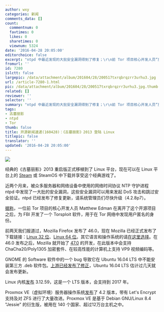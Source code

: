 ```yaml
---
author: wxy
categories: 新闻
comments_data: []
count:
  commentnum: 0
  favtimes: 0
  likes: 0
  sharetimes: 0
  viewnum: 5324
date: '2016-04-28 20:05:00'
editorchoice: false
excerpt: "ntpd 中最近发现的大批安全漏洞得到了修复；\r\n前 Tor 项目核心开发人员“反水”，协助 FBI 开发监控 Tor 的软件"
fromurl: ''
id: 7280
islctt: false
largepic: /data/attachment/album/201604/28/200517txrqbrqzrr3urhu3.jpg
url: /article-7280-1.html
pic: /data/attachment/album/201604/28/200517txrqbrqzrr3urhu3.jpg.thumb.jpg
related: []
reviewer: ''
selector: ''
summary: "ntpd 中最近发现的大批安全漏洞得到了修复；\r\n前 Tor 项目核心开发人员“反水”，协助 FBI 开发监控 Tor 的软件"
tags:
- 古墓丽影
- ntpd
- Tor
thumb: false
title: 开源新闻速递(160428)：《古墓丽影》2013 登陆 Linux
titlepic: false
translator: ''
updated: '2016-04-28 20:05:00'
---
```


![](/data/attachment/album/201604/28/200517txrqbrqzrr3urhu3.jpg)


经典的《古墓丽影》2013 重启版正式移植到了 Linux 平台，现在可以在 Linux 平台上的 [Steam](http://store.steampowered.com/app/203160/) 或 SteamOS 中下载并享受这个经典游戏了。


近两个月来，被众多服务器和网络设备中使用的网络时间协议 NTP 守护进程 ntpd 中发现了一大批的安全漏洞，这些安全漏洞可以用来发起 DoS 攻击和跳过安全验证。ntpd 已经发布了修复更新，请系统管理员们尽快升级（4.2.8p7）。


[据称](http://www.dailydot.com/politics/government-contractor-tor-malware/)，一位前 Tor 项目的核心开发人员 Matthew Edman 在离开了这个开源项目之后，为 FBI 开发了一个 Torsploit 软件，用于在 Tor 网络中发现用户匿名的身份。


前两天我们报道过，Mozilla Firefox 发布了 46.0，现在 Mozilla 已经正式发布了下载链接：[Linux 32 位](http://download.firefox.com.cn/releases/firefox/46.0/zh-CN/Firefox-latest.tar.bz2)、[Linux 64 位](http://download.firefox.com.cn/releases/firefox/46.0/zh-CN/Firefox-latest-x86_64.tar.bz2)。其它语言和操作系统的请[在这里选择](http://www.firefox.com.cn/download/#more)。在 46.0 发布之后，Mozilla 就开始了 [47.0](https://www.mozilla.org/en-US/firefox/47.0beta/releasenotes/) 的开发，在此版本中会支持 ChaCha20/Poly1305 加密套件、在较高性能的计算机上支持 VP9 视频编码等。


GNOME 的 Software 软件中的一个 bug 导致它在 Ubuntu 16.04 LTS 中不能安装第三方 .deb 软件包。[上游已经发布了修正](https://bugzilla.gnome.org/show_bug.cgi?id=765482)，Ubuntu 16.04 LTS 估计过几天就会发布更新。


Linux 内核[发布](http://lkml.iu.edu/hypermail/linux/kernel/1604.3/03783.html) 3.12.59，这是一个 LTS 版本，会支持到 2017 年。


Proxmox VE（虚拟环境）服务器操作系统[发布](https://www.proxmox.com/en/news/press-releases/proxmox-ve-4-2-released)了 4.2 版本，带有 Let's Encrypt 支持及对 ZFS 进行了大量改进。Proxmox VE 是基于 Debian GNU/Linux 8.4 "Jessie" 的衍生版，被用在 140 个国家、超过12万台主机之中。